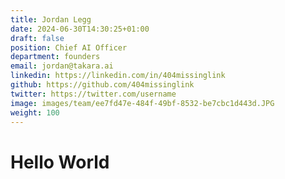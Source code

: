 ```yaml
---
title: Jordan Legg
date: 2024-06-30T14:30:25+01:00
draft: false
position: Chief AI Officer
department: founders
email: jordan@takara.ai
linkedin: https://linkedin.com/in/404missinglink
github: https://github.com/404missinglink
twitter: https://twitter.com/username
image: images/team/ee7fd47e-484f-49bf-8532-be7cbc1d443d.JPG
weight: 100
---
```

# **Hello World**